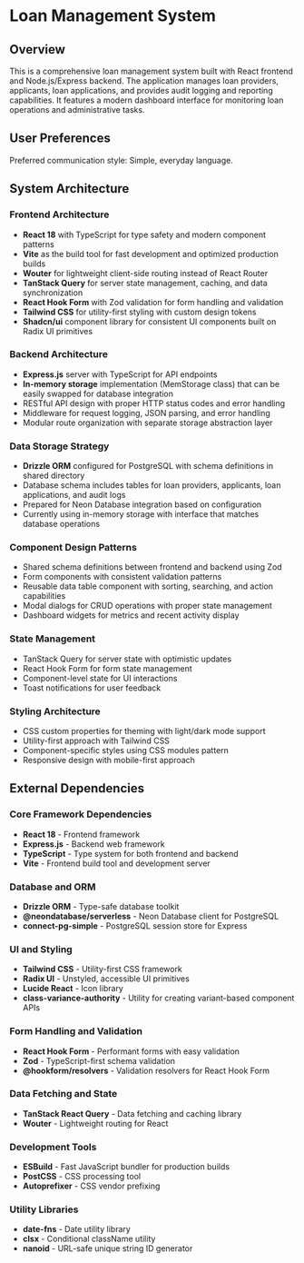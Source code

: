 # Loan Management System

## Overview

This is a comprehensive loan management system built with React frontend and Node.js/Express backend. The application manages loan providers, applicants, loan applications, and provides audit logging and reporting capabilities. It features a modern dashboard interface for monitoring loan operations and administrative tasks.

## User Preferences

Preferred communication style: Simple, everyday language.

## System Architecture

### Frontend Architecture
- **React 18** with TypeScript for type safety and modern component patterns
- **Vite** as the build tool for fast development and optimized production builds
- **Wouter** for lightweight client-side routing instead of React Router
- **TanStack Query** for server state management, caching, and data synchronization
- **React Hook Form** with Zod validation for form handling and validation
- **Tailwind CSS** for utility-first styling with custom design tokens
- **Shadcn/ui** component library for consistent UI components built on Radix UI primitives

### Backend Architecture
- **Express.js** server with TypeScript for API endpoints
- **In-memory storage** implementation (MemStorage class) that can be easily swapped for database integration
- RESTful API design with proper HTTP status codes and error handling
- Middleware for request logging, JSON parsing, and error handling
- Modular route organization with separate storage abstraction layer

### Data Storage Strategy
- **Drizzle ORM** configured for PostgreSQL with schema definitions in shared directory
- Database schema includes tables for loan providers, applicants, loan applications, and audit logs
- Prepared for Neon Database integration based on configuration
- Currently using in-memory storage with interface that matches database operations

### Component Design Patterns
- Shared schema definitions between frontend and backend using Zod
- Form components with consistent validation patterns
- Reusable data table component with sorting, searching, and action capabilities
- Modal dialogs for CRUD operations with proper state management
- Dashboard widgets for metrics and recent activity display

### State Management
- TanStack Query for server state with optimistic updates
- React Hook Form for form state management
- Component-level state for UI interactions
- Toast notifications for user feedback

### Styling Architecture
- CSS custom properties for theming with light/dark mode support
- Utility-first approach with Tailwind CSS
- Component-specific styles using CSS modules pattern
- Responsive design with mobile-first approach

## External Dependencies

### Core Framework Dependencies
- **React 18** - Frontend framework
- **Express.js** - Backend web framework
- **TypeScript** - Type system for both frontend and backend
- **Vite** - Frontend build tool and development server

### Database and ORM
- **Drizzle ORM** - Type-safe database toolkit
- **@neondatabase/serverless** - Neon Database client for PostgreSQL
- **connect-pg-simple** - PostgreSQL session store for Express

### UI and Styling
- **Tailwind CSS** - Utility-first CSS framework
- **Radix UI** - Unstyled, accessible UI primitives
- **Lucide React** - Icon library
- **class-variance-authority** - Utility for creating variant-based component APIs

### Form Handling and Validation
- **React Hook Form** - Performant forms with easy validation
- **Zod** - TypeScript-first schema validation
- **@hookform/resolvers** - Validation resolvers for React Hook Form

### Data Fetching and State
- **TanStack React Query** - Data fetching and caching library
- **Wouter** - Lightweight routing for React

### Development Tools
- **ESBuild** - Fast JavaScript bundler for production builds
- **PostCSS** - CSS processing tool
- **Autoprefixer** - CSS vendor prefixing

### Utility Libraries
- **date-fns** - Date utility library
- **clsx** - Conditional className utility
- **nanoid** - URL-safe unique string ID generator